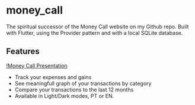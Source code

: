 # money_call

The spiritual successor of the Money Call website on my Github repo. Built with Flutter, using the Provider pattern and with a local SQLite database.

## Features

[!Money Call Presentation](https://user-images.githubusercontent.com/45358944/177528305-2117d8f6-9e05-4a10-baa2-bce1fe225f51.png)

- Track your expenses and gains
- See meaningfull graph of your transactions by category
- Compare your transactions to the last 12 months
- Available in Light/Dark modes, PT or EN.
